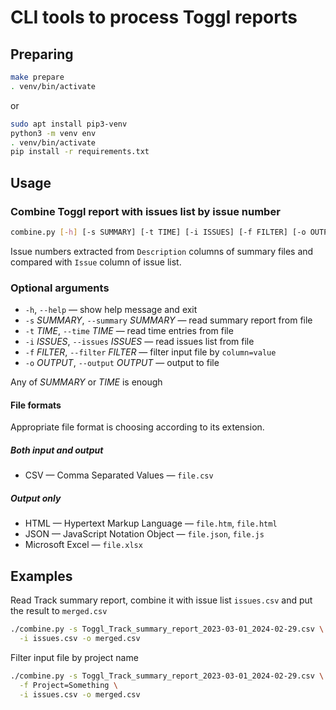 # CLI tools to process Toggl reports

## Preparing

```bash
make prepare
. venv/bin/activate
```
or
```bash
sudo apt install pip3-venv
python3 -m venv env
. venv/bin/activate
pip install -r requirements.txt
```

## Usage

### Combine Toggl report with issues list by issue number

```bash
combine.py [-h] [-s SUMMARY] [-t TIME] [-i ISSUES] [-f FILTER] [-o OUTPUT]
```

Issue numbers extracted from `Description` columns of summary files
and compared with `Issue` column of issue list.

### Optional arguments

* `-h`, `--help` — show help message and exit
* `-s` _SUMMARY_, `--summary` _SUMMARY_ — read summary report from file
* `-t` _TIME_, `--time` _TIME_ — read time entries from file
* `-i` _ISSUES_, `--issues` _ISSUES_ — read issues list from file
* `-f` _FILTER_, `--filter` _FILTER_ — filter input file by `column=value`
* `-o` _OUTPUT_, `--output` _OUTPUT_ — output to file

Any of _SUMMARY_ or _TIME_ is enough

#### File formats

Appropriate file format is choosing according to its
extension.

##### Both input and output

* CSV — Comma Separated Values — `file.csv`

##### Output only

* HTML — Hypertext Markup Language — `file.htm`, `file.html`
* JSON — JavaScript Notation Object — `file.json`, `file.js`
* Microsoft Excel — `file.xlsx`

## Examples

Read Track summary report, combine it with issue list `issues.csv`
and put the result to `merged.csv`

```bash
./combine.py -s Toggl_Track_summary_report_2023-03-01_2024-02-29.csv \
  -i issues.csv -o merged.csv
```

Filter input file by project name

```bash
./combine.py -s Toggl_Track_summary_report_2023-03-01_2024-02-29.csv \
  -f Project=Something \
  -i issues.csv -o merged.csv
```
